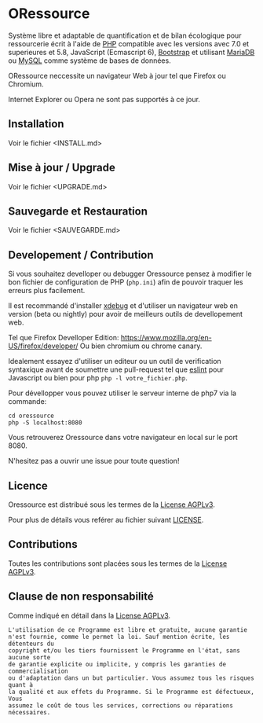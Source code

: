 # ORessource

Système libre et adaptable de quantification et de bilan écologique pour ressourcerie écrit à l'aide de [PHP](https://secure.php.net/) compatible avec les versions avec 7.0 et superieures et 5.8, JavaScript (Ecmascript 6), [Bootstrap](http://getbootstrap.com/) et utilisant [MariaDB](https://mariadb.org/) ou [MySQL](https://www.mysql.com/) comme système de bases de données.

ORessource neccessite un navigateur Web à jour tel que Firefox ou Chromium.

Internet Explorer ou Opera ne sont pas supportés à ce jour.

## Installation

Voir le fichier <INSTALL.md>

## Mise à jour / Upgrade

Voir le fichier <UPGRADE.md>

## Sauvegarde et Restauration

Voir le fichier <SAUVEGARDE.md>

## Developement / Contribution

Si vous souhaitez develloper ou debugger Oressource pensez à modifier le bon fichier de configuration de PHP (`php.ini`) afin de pouvoir traquer les erreurs plus facilement.

Il est recommandé d'installer [xdebug](https://xdebug.org/) et d'utiliser un navigateur web en version (beta ou nightly) pour avoir de meilleurs outils de devellopement web.

Tel que Firefox Develloper Edition: <https://www.mozilla.org/en-US/firefox/developer/> Ou bien chromium ou chrome canary.

Idealement essayez d'utiliser un editeur ou un outil de verification syntaxique avant de soumettre une pull-request tel que [eslint](http://eslint.org/) pour Javascript ou bien pour php `php -l votre_fichier.php`.

Pour dévellopper vous pouvez utiliser le serveur interne de php7 via la commande:

```shell
cd oressource
php -S localhost:8080
```

Vous retrouverez Oressource dans votre navigateur en local sur le port 8080.

N'hesitez pas a ouvrir une issue pour toute question!

## Licence

Oressource est distribué sous les termes de la [License AGPLv3](https://www.gnu.org/licenses/agpl.html).

Pour plus de détails vous reférer au fichier suivant [LICENSE](LICENSE.txt).

## Contributions

Toutes les contributions sont placées sous les termes de la [License AGPLv3](https://www.gnu.org/licenses/agpl.html).

## Clause de non responsabilité

Comme indiqué en détail dans la [License AGPLv3](LICENSE.txt).

```
L'utilisation de ce Programme est libre et gratuite, aucune garantie
n'est fournie, comme le permet la loi. Sauf mention écrite, les détenteurs du
copyright et/ou les tiers fournissent le Programme en l'état, sans aucune sorte
de garantie explicite ou implicite, y compris les garanties de commercialisation
ou d'adaptation dans un but particulier. Vous assumez tous les risques quant à
la qualité et aux effets du Programme. Si le Programme est défectueux, Vous
assumez le coût de tous les services, corrections ou réparations nécessaires.
```
